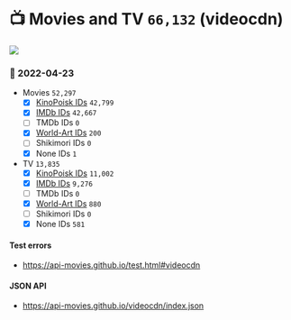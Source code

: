 # :tv: Movies and TV `66,132` (videocdn)

<a href="https://API-Movies.github.io"><img src="https://API-Movies.github.io/banner.png?cache"></a>

### :date: 2022-04-23
- Movies `52,297`
  - [x] <a href="https://API-Movies.github.io/videocdn/movie_kinopoisk_ids.json">KinoPoisk IDs</a> `42,799`
  - [x] <a href="https://API-Movies.github.io/videocdn/movie_imdb_ids.json">IMDb IDs</a> `42,667`
  - [ ] TMDb IDs `0`
  - [x] <a href="https://API-Movies.github.io/videocdn/movie_world_art_ids.json">World-Art IDs</a> `200`
  - [ ] Shikimori IDs `0`
  - [x] None IDs `1`
- TV `13,835`
  - [x] <a href="https://API-Movies.github.io/videocdn/tv_kinopoisk_ids.json">KinoPoisk IDs</a> `11,002`
  - [x] <a href="https://API-Movies.github.io/videocdn/tv_imdb_ids.json">IMDb IDs</a> `9,276`
  - [ ] TMDb IDs `0`
  - [x] <a href="https://API-Movies.github.io/videocdn/tv_world_art_ids.json">World-Art IDs</a> `880`
  - [ ] Shikimori IDs `0`
  - [x] None IDs `581`
#### Test errors
- <a href='https://api-movies.github.io/test.html#videocdn'>https://api-movies.github.io/test.html#videocdn</a>
#### JSON API
- <a href='https://api-movies.github.io/videocdn/index.json'>https://api-movies.github.io/videocdn/index.json</a>
